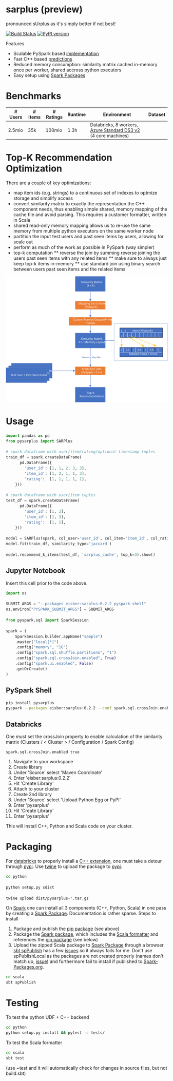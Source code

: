 # sarplus (preview)
pronounced sUrplus as it's simply better if not best!

[![Build Status](https://dev.azure.com/marcozo-sarplus/sarplus/_apis/build/status/eisber.sarplus)](https://dev.azure.com/marcozo-sarplus/sarplus/_build/latest?definitionId=1)
[![PyPI version](https://badge.fury.io/py/pysarplus.svg)](https://badge.fury.io/py/pysarplus)

Features
* Scalable PySpark based [implementation](python/pysarplus/SARPlus.py)
* Fast C++ based [predictions](python/src/pysarplus.cpp)
* Reduced memory consumption: similarity matrix cached in-memory once per worker, shared accross python executors 
* Easy setup using [Spark Packages](https://spark-packages.org/package/eisber/sarplus)

# Benchmarks

| # Users | # Items | # Ratings | Runtime | Environment | Dataset | 
|---------|---------|-----------|---------|-------------|---------|
| 2.5mio  | 35k     | 100mio    | 1.3h    | Databricks, 8 workers, [Azure Standard DS3 v2](https://azure.microsoft.com/en-us/pricing/details/virtual-machines/linux/) (4 core machines) | |

# Top-K Recommendation Optimization

There are a couple of key optimizations:

* map item ids (e.g. strings) to a continuous set of indexes to optmize storage and simplify access
* convert similarity matrix to exactly the representation the C++ component needs, thus enabling simple shared, memory mapping of the cache file and avoid parsing. This requires a customer formatter, written in Scala
* shared read-only memory mapping allows us to re-use the same memory from multiple python executors on the same worker node
* partition the input test users and past seen items by users, allowing for scale out
* perform as much of the work as possible in PySpark (way simpler)
* top-k computation
** reverse the join by summing reverse joining the users past seen items with any related items
** make sure to always just keep top-k items in-memory
** use standard join using binary search between users past seen items and the related items

![Image of sarplus top-k recommendation optimization](images/sarplus_udf.svg) 

# Usage

```python
import pandas as pd
from pysarplus import SARPlus

# spark dataframe with user/item/rating/optional timestamp tuples
train_df = spark.createDataFrame(
      pd.DataFrame({
        'user_id': [1, 1, 2, 3, 3],
        'item_id': [1, 2, 1, 1, 3],
        'rating':  [1, 1, 1, 1, 1],
    }))
   
# spark dataframe with user/item tuples
test_df = spark.createDataFrame(
      pd.DataFrame({
        'user_id': [1, 3],
        'item_id': [1, 3],
        'rating':  [1, 1],
    }))
    
model = SARPlus(spark, col_user='user_id', col_item='item_id', col_rating='rating', col_timestamp='timestamp')
model.fit(train_df, similarity_type='jaccard')

model.recommend_k_items(test_df, 'sarplus_cache', top_k=3).show()
```

## Jupyter Notebook

Insert this cell prior to the code above.

```python
import os

SUBMIT_ARGS = "--packages eisber:sarplus:0.2.2 pyspark-shell"
os.environ["PYSPARK_SUBMIT_ARGS"] = SUBMIT_ARGS

from pyspark.sql import SparkSession

spark = (
    SparkSession.builder.appName("sample")
    .master("local[*]")
    .config("memory", "1G")
    .config("spark.sql.shuffle.partitions", "1")
    .config("spark.sql.crossJoin.enabled", True)
    .config("spark.ui.enabled", False)
    .getOrCreate()
)
```

## PySpark Shell

```bash
pip install pysarplus
pyspark --packages eisber:sarplus:0.2.2 --conf spark.sql.crossJoin.enabled=true
```

## Databricks

One must set the crossJoin property to enable calculation of the similarity matrix (Clusters / &lt; Cluster &gt; / Configuration / Spark Config)

```
spark.sql.crossJoin.enabled true
```

1. Navigate to your workspace 
2. Create library
3. Under 'Source' select 'Maven Coordinate'
4. Enter 'eisber:sarplus:0.2.2'
5. Hit 'Create Library'
6. Attach to your cluster
7. Create 2nd library
8. Under 'Source' select 'Upload Python Egg or PyPI'
9. Enter 'pysarplus'
10. Hit 'Create Library'
11. Enter 'pysarplus'

This will install C++, Python and Scala code on your cluster.

# Packaging

For [databricks](https://databricks.com/) to properly install a [C++ extension](https://docs.python.org/3/extending/building.html), one must take a detour through [pypi](https://pypi.org/).
Use [twine](https://github.com/pypa/twine) to upload the package to [pypi](https://pypi.org/).

```bash
cd python

python setup.py sdist

twine upload dist/pysarplus-*.tar.gz
```

On [Spark](https://spark.apache.org/) one can install all 3 components (C++, Python, Scala) in one pass by creating a [Spark Package](https://spark-packages.org/). Documentation is rather sparse. Steps to install

1. Package and publish the [pip package](python/setup.py) (see above)
2. Package the [Spark package](scala/build.sbt), which includes the [Scala formatter](scala/src/main/scala/eisber/sarplus) and references the [pip package](scala/python/requirements.txt) (see below)
3. Upload the zipped Scala package to [Spark Package](https://spark-packages.org/) through a browser. [sbt spPublish](https://github.com/databricks/sbt-spark-package) has a few [issues](https://github.com/databricks/sbt-spark-package/issues/31) so it always fails for me. Don't use spPublishLocal as the packages are not created properly (names don't match up, [issue](https://github.com/databricks/sbt-spark-package/issues/17)) and furthermore fail to install if published to [Spark-Packages.org](https://spark-packages.org/).  

```bash
cd scala
sbt spPublish
```

# Testing

To test the python UDF + C++ backend

```bash
cd python 
python setup.py install && pytest -s tests/
```

To test the Scala formatter

```bash
cd scala
sbt test
```

(use ~test and it will automatically check for changes in source files, but not build.sbt)

